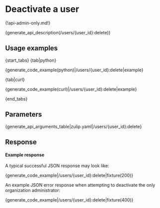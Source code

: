 # Deactivate a user

{!api-admin-only.md!}

{generate_api_description(/users/{user_id}:delete)}

## Usage examples

{start_tabs}
{tab|python}

{generate_code_example(python)|/users/{user_id}:delete|example}

{tab|curl}

{generate_code_example(curl)|/users/{user_id}:delete|example}

{end_tabs}

## Parameters

{generate_api_arguments_table|zulip.yaml|/users/{user_id}:delete}

## Response

#### Example response

A typical successful JSON response may look like:

{generate_code_example|/users/{user_id}:delete|fixture(200)}

An example JSON error response when attempting to deactivate the only
organization administrator:

{generate_code_example|/users/{user_id}:delete|fixture(400)}
